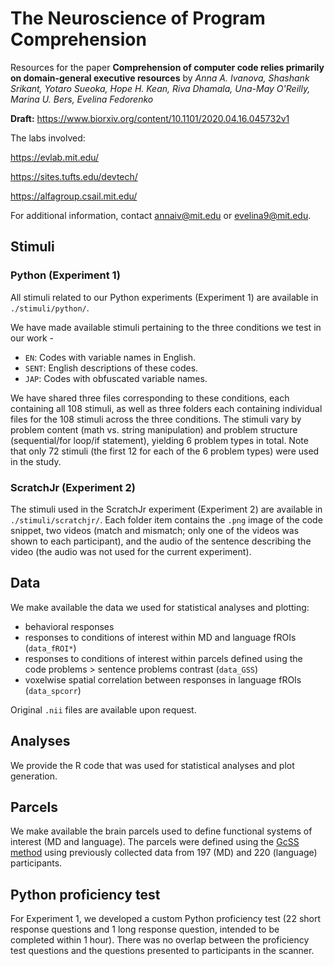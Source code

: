 # The Neuroscience of Program Comprehension
Resources for the paper **Comprehension of computer code relies primarily on domain-general executive resources** by *Anna A. Ivanova, Shashank Srikant, Yotaro Sueoka, Hope H. Kean, Riva Dhamala, Una-May O'Reilly, Marina U. Bers, Evelina Fedorenko*

**Draft:** https://www.biorxiv.org/content/10.1101/2020.04.16.045732v1

The labs involved:

https://evlab.mit.edu/

https://sites.tufts.edu/devtech/

https://alfagroup.csail.mit.edu/

For additional information, contact annaiv@mit.edu or evelina9@mit.edu.

## Stimuli
### Python (Experiment 1)
All stimuli related to our Python experiments (Experiment 1) are available in `./stimuli/python/`.

We have made available stimuli pertaining to the three conditions we test in our work -
- `EN`: Codes with variable names in English.
- `SENT`: English descriptions of these codes.
- `JAP`: Codes with obfuscated variable names.

We have shared three files corresponding to these conditions, each containing all 108 stimuli, as well as three folders each containing individual files for the 108 stimuli across the three conditions. The stimuli vary by problem content (math vs. string manipulation) and problem structure (sequential/for loop/if statement), yielding 6 problem types in total. Note that only 72 stimuli (the first 12 for each of the 6 problem types) were used in the study.

### ScratchJr (Experiment 2)
The stimuli used in the ScratchJr experiment (Experiment 2) are available in `./stimuli/scratchjr/`. Each folder item contains the `.png` image of the code snippet, two videos (match and mismatch; only one of the videos was shown to each participant), and the audio of the sentence describing the video (the audio was not used for the current experiment).

## Data

We make available the data we used for statistical analyses and plotting:
- behavioral responses
- responses to conditions of interest within MD and language fROIs (`data_fROI*`)
- responses to conditions of interest within parcels defined using the code problems > sentence problems contrast (`data_GSS`)
- voxelwise spatial correlation between responses in language fROIs (`data_spcorr`)

Original `.nii` files are available upon request.

## Analyses

We provide the R code that was used for statistical analyses and plot generation. 

## Parcels

We make available the brain parcels used to define functional systems of interest (MD and language). The parcels were defined using the [GcSS method](https://www.ncbi.nlm.nih.gov/pubmed/20410363) using previously collected data from 197 (MD) and 220 (language) participants.

## Python proficiency test

For Experiment 1, we developed a custom Python proficiency test (22 short response questions and 1 long response question, intended to be completed within 1 hour). There was no overlap between the proficiency test questions and the questions presented to participants in the scanner. 

